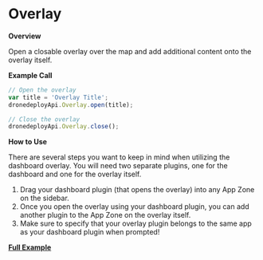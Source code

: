 # Overlay

**Overview**

Open a closable overlay over the map and add additional content onto the overlay itself.

**Example Call**

```javascript
// Open the overlay
var title = 'Overlay Title';
dronedeployApi.Overlay.open(title);

// Close the overlay
dronedeployApi.Overlay.close();
```

**How to Use**

There are several steps you want to keep in mind when utilizing the dashboard overlay. You will need two separate plugins, one for the dashboard and one for the overlay itself.

1. Drag your dashboard plugin \(that opens the overlay\) into any App Zone on the sidebar.
2. Once you open the overlay using your dashboard plugin, you can add another plugin to the App Zone on the overlay itself.
3. Make sure to specify that your overlay plugin belongs to the same app as your dashboard plugin when prompted!

[**Full Example**](/overlay/example-overlay.basic.md)

